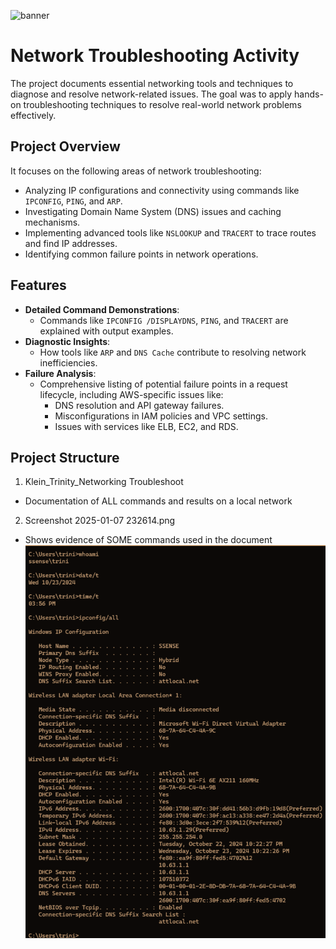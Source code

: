 ![banner](https://itflowcy.com/wp-content/uploads/2024/02/What-is-Networking-1024x683.jpg)

# Network Troubleshooting Activity
The project documents essential networking tools and techniques to diagnose and resolve network-related issues. The goal was to apply hands-on troubleshooting techniques to resolve real-world network problems effectively.

## Project Overview
It focuses on the following areas of network troubleshooting:
- Analyzing IP configurations and connectivity using commands like `IPCONFIG`, `PING`, and `ARP`.
- Investigating Domain Name System (DNS) issues and caching mechanisms.
- Implementing advanced tools like `NSLOOKUP` and `TRACERT` to trace routes and find IP addresses.
- Identifying common failure points in network operations.

## Features
- **Detailed Command Demonstrations**:
  - Commands like `IPCONFIG /DISPLAYDNS`, `PING`, and `TRACERT` are explained with output examples.
- **Diagnostic Insights**:
  - How tools like `ARP` and `DNS Cache` contribute to resolving network inefficiencies.
- **Failure Analysis**:
  - Comprehensive listing of potential failure points in a request lifecycle, including AWS-specific issues like:
    - DNS resolution and API gateway failures.
    - Misconfigurations in IAM policies and VPC settings.
    - Issues with services like ELB, EC2, and RDS.

## Project Structure
1. Klein_Trinity_Networking Troubleshoot
- Documentation of ALL commands and results on a local network
2. Screenshot 2025-01-07 232614.png
- Shows evidence of SOME commands used in the document
![banner](https://github.com/tlklein/network-troubleshooting-activity/blob/main/Screenshot%202025-01-07%20232614.png?raw=true)


